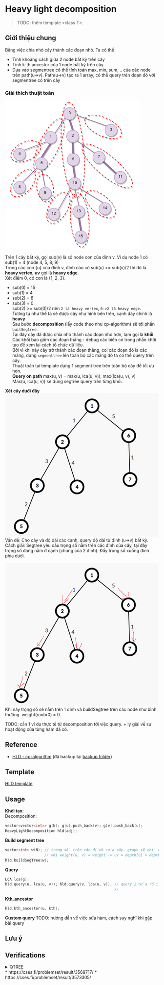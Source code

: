 # Heavy light decomposition

> TODO: thêm template \<class T\>.

## Giới thiệu chung

Bằng việc chia nhỏ cây thành các đoạn nhỏ. Ta có thể

* Tính khoảng cách giữa 2 node bất kỳ trên cây
* Tính k-th ancestor của 1 node bất kỳ trên cây
* Dựa vào segmentree có thể tính toán max, min, sum, .. của các node trên path(u->v). Path(u->v) tạo ra 1 array, có thể query trên đoạn đó với segmentree có trên cây

### Giải thích thuật toán
    
![image for HLD](images/hld.png)  

Trên 1 cây bất kỳ, gọi sub(v) là số node con của đỉnh v. Ví dụ node 1 có sub(1) = 4 (node 4, 5, 8, 9)  
Trong các con {u} của đỉnh v, đỉnh nào có sub(u) >= sub(v)/2 thì đó là **heavy vertex**, **uv** gọi là **heavy edge**.  
Xét điểm 0, có con là {1, 2, 3}. 
* sub(0) = 15
* sub(1) = 4
* sub(2) = 8
* sub(3) = 0.  
sub(2) >= sub(0)/2 nên `2 là heavy vertex`, `0->2 là heavy edge`.  
Tương tự như thế ta sẽ được cây như hình bên trên, cạnh dày chính là **heavy**  
Sau bước **decomposition** (lấy code theo như cp-algorithm) sẽ tới phần `builSegtree`.    
Tại đây cây đã được chia nhỏ thành các đoạn nhỏ hơn, tạm gọi là **khối**. Các khối bao gồm các đoạn thẳng - debug các biến có trong phần khởi tạo để xem lại cách tổ chức dữ liệu.  
Bởi vì khi này cây trở thành các đoạn thẳng, coi các đoạn đó là các mảng, dựng `segmenttree` lên toàn bộ các mảng đó ta có thể query trên cây.  
Thuật toán tại template dựng 1 segment tree trên toàn bộ cây để tối ưu hơn.  
**Query on path**
max(u, v) = max(u, lca(u, v)), max(lca(u, v), v)  
Max(u, lca(u, v)) sẽ dùng segtree query trên từng khối.

**Xét cây dưới đây**  
![images/example-tree.png](images/example-tree.png)  
Vấn đề: Cho cây và độ dài các cạnh, query độ dài từ đỉnh (u->v) bất kỳ.  
Cách giải: Segtree yêu cầu trọng số nằm trên các đỉnh của cây, tại đây trọng số đang nằm ở cạnh (chung của 2 đỉnh). Đẩy trọng số xuống đỉnh phía dưới.

![images/example-tree-weight-down.png](images/example-tree-weight-down.png)  
Khi này trọng số sẽ nằm trên 1 đỉnh và buildSegtree trên các node như bình thường. weight(root=0) = 0.

TODO: cần 1 ví dụ thực tế từ decomposition tới việc query. + lý giải về sự hoạt động của từng hàm đã có.

## Reference
* [HLD - cp-algorithm](https://cp-algorithms.com/graph/hld.html) (đã backup tại [backup folder](/backup/tree/))

## Template
	
[HLD template](https://github.com/conlacda/noteforprofessionals/blob/master/language/C%2B%2B/snippet/hld.sublime-snippet)

## Usage

**Khởi tạo**:  
Decomposition:
```c++
vector<vector<int>> g(N); g[u].push_back(v); g[v].push_back(u);
HeavyLightDecomposition hld(adj);
```
**Build segment tree**
```c++
vector<int> w(N); // trọng số trên các đỉnh của cây. graph sẽ chỉ chứa cạnh và w này sẽ chứa weight.
                  // với weight(u, v) = weight -> uv = depth[u] > depth[v] ? u : v; w[uv] = weight; dùng for cho mọi cạnh là được
hld.buildSegTree(w);
```
**Query**
```c++
LCA lca(g);
hld.query(u, lca(u, v)); hld.query(v, lca(u, v)); // query 2 nửa rồi hợp lại. max(u, v) = max(max(u, lca(u, v)), max(v, lca(u, v)));
                                                  //                          sum(u, v) = sum(sum(u, lca(u, v)), sum(v, lca(u, v)));
```
**Kth_ancestor**
```c++
hld.kth_ancestor(u, kth);
```

**Custom query**
TODO: hướng dẫn về việc sửa hàm, cách suy nghĩ khi gặp bài query
## Lưu ý

	
## Verifications

<details>
  <summary>QTREE</summary>

```c++
// https://www.spoj.com/status/QTREE,hoanglongvn/
#include<bits/stdc++.h>

typedef long long ll;
const ll mod = 1e9 + 7;
#define ld long double

using namespace std;

// Copy from nealwu's template - http://www.open-std.org/jtc1/sc22/wg21/docs/papers/2016/p0200r0.html
template<class Fun> class y_combinator_result {
    Fun fun_;
public:
    template<class T> explicit y_combinator_result(T &&fun): fun_(std::forward<T>(fun)) {}
    template<class ...Args> decltype(auto) operator()(Args &&...args) { return fun_(std::ref(*this), std::forward<Args>(args)...); }
};
template<class Fun> decltype(auto) y_combinator(Fun &&fun) { return y_combinator_result<std::decay_t<Fun>>(std::forward<Fun>(fun)); }


template<typename A, typename B> ostream& operator<<(ostream &os, const pair<A, B> &p) { return os << '(' << p.first << ", " << p.second << ')'; }
template<typename T_container, typename T = typename enable_if<!is_same<T_container, string>::value, typename T_container::value_type>::type> ostream& operator<<(ostream &os, const T_container &v) { os << '{'; string sep; for (const T &x : v) os << sep << x, sep = ", "; return os << '}'; }

void dbg_out() { cerr << endl; }
template<typename Head, typename... Tail> void dbg_out(Head H, Tail... T) { cerr << ' ' << H; dbg_out(T...); }
#ifdef DEBUG
#define dbg(...) cerr << "(" << #__VA_ARGS__ << "):", dbg_out(__VA_ARGS__)
#else
#define dbg(...)
#endif


// Reference: https://cp-algorithms.com/graph/lca.html - toàn bộ source code implement theo hướng dẫn
// Verification: https://www.spoj.com/status/LCA,hoanglongvn/
struct Euler{
    int vertex, height, index;
};
class LCA{
    // Verification: https://atcoder.jp/contests/practice2/submissions/25073318
    template<typename T>
    class LCASegmentTree {
        private:
            ll n;
            vector<T> dat;
        public:
            T merge(T a, T b){
                if (a.height > b.height) return b;
                return a;
            }
            LCASegmentTree(vector<T> v) {
                int _n = v.size();
                n = 1;
                while (n < _n)n *= 2;
                dat.resize(2 * n - 1);
                for (int i=0;i<_n;i++) dat[n + i - 1] = v[i];
                for (int i = n - 2; i >= 0; i--)dat[i] = merge(dat[i * 2 + 1], dat[i * 2 + 2]);
            }
            LCASegmentTree(int _n) {
                n = 1;
                while (n < _n)n *= 2;
                dat.resize(2 * n - 1);
            }
            void set_val(int i, T x) {
                i += n - 1;
                dat[i] = x;
                while (i > 0) {
                    i = (i - 1) / 2;
                    dat[i] = merge(dat[i * 2 + 1], dat[i * 2 + 2]);
                }
            }
            T query(int l, int r){
                r++;
                T left = T{INT_MAX, INT_MAX, INT_MAX}, right = T{INT_MAX, INT_MAX, INT_MAX};
                l += n - 1; r += n - 1;
                while (l < r) {
                    if ((l & 1) == 0)left = merge(left, dat[l]);
                    if ((r & 1) == 0)right = merge(dat[r - 1], right);
                    l = l / 2;
                    r = (r - 1) / 2;
                }
                return merge(left, right);
            }
            // Custom
            T query(int l){
                return query(l, l);
            }
            void add(int i, T x){
                set_val(i, query(i) + x);
            }
    };
    /*
    Lưu ý: dòng T left = 0, right = 0; nếu merge là hàm min() thì chuyển về LLONG_MAX. Mục đích là để ko làm ảnh hưởng tới cây khi bắt đầu vào hàm while
    Tham khảo: https://cses.fi/problemset/result/2691498/
    vector<ll> a(n);
    LCASegmentTree<ll> seg(a);
    seg.set_val(index, value);
    seg.query(start, end); //[start, end]
    seg.query(start, start); // start
    */
public:
    int n;
    vector<vector<int>> graph;
    vector<bool> visited;
    vector<Euler> eulertour;
    vector<Euler> first;
    LCASegmentTree<Euler> *seg;
    LCA(vector<vector<int>> graph){
        this->graph = graph;
        this->n = graph.size();
        visited.resize(n);
        first.resize(n);
        this->makeEuler();
    }

    // Euler tour of tree
    void makeEuler(int root = 0){
        // Euler tour tạo ra verticies, heights, index
        std::fill(visited.begin(), visited.end(), false);
        int height =0;
        auto explore = y_combinator([&] (auto explore, int u) -> void {
                visited[u] = true;
                height++;
                eulertour.push_back(Euler{u, height, (int) eulertour.size()});
                for (auto v: this->graph[u]){
                    if (!visited[v]) {
                        explore(v);
                        height--;
                        eulertour.push_back(Euler{u, height, (int) eulertour.size()});
                    }
                }
        });
        explore(root);
        // Tạo ra mảng first
        std::fill(visited.begin(), visited.end(), false);
        for (auto e: eulertour){
            if (!visited[e.vertex]){
                visited[e.vertex] = true;
                first[e.vertex] = e;
            }
        }
        // Tạo 1 segment tree để query trên mảng height
        this->seg = new LCASegmentTree<Euler>(eulertour);
    }

    int lca(int u, int v){
        int uidx = first[u].index;
        int vidx = first[v].index;
        if (uidx > vidx) swap(uidx, vidx);
        Euler a = seg->query(uidx, vidx);
        return a.vertex;
    }
    vector<int> height(){
        vector<int> h(this->n, 0);
        for (auto e: eulertour){
            h[e.vertex] = e.height;
        }
        return h;
    }
};
/*
Lưu ý: LCA chạy với 1 SCC, nếu có nhiều SCC thì phải dùng DSU check trước. 
Nếu 2 node ko cùng 1 cây có thể gây ra lỗi
*/

template<typename T>
class SegmentTree {
private:
    ll n;
    vector<T> dat;
public:
    T merge(T a, T b){
        // CHANGE HERE
        return max(a, b); // easily modify to another function like sum()
    }
    SegmentTree(vector<T> v) {
        int _n = v.size();
        n = 1;
        while (n < _n)n *= 2;
        dat.resize(2 * n - 1);
        for (int i=0;i<_n;i++) dat[n + i - 1] = v[i];
        for (int i = n - 2; i >= 0; i--)dat[i] = merge(dat[i * 2 + 1], dat[i * 2 + 2]);
    }
    SegmentTree(int _n) {
        n = 1;
        while (n < _n)n *= 2;
        dat.resize(2 * n - 1);
    }
    void set_val(int i, T x) {
        i += n - 1;
        dat[i] = x;
        while (i > 0) {
            i = (i - 1) / 2;
            dat[i] = merge(dat[i * 2 + 1], dat[i * 2 + 2]);
        }
    }
    T query(int l, int r){
        r++;
        T left = 0, right = 0;
        l += n - 1; r += n - 1;
        while (l < r) {
            if ((l & 1) == 0)left = merge(left, dat[l]);
            if ((r & 1) == 0)right = merge(dat[r - 1], right);
            l = l / 2;
            r = (r - 1) / 2;
        }
        return merge(left, right);
    }
    // Custom
    T query(int l){
        return query(l, l);
    }
    void add(int i, T x){
        set_val(i, query(i) + x);
    }
};

// Reference: https://cp-algorithms.com/graph/hld.html
// Verification: https://cses.fi/problemset/result/3568717/
//               https://cses.fi/problemset/result/3573305/
class HeavyLightDecomposition{
public:
    int n;
    vector<int> parent, depth, heavy, head, pos;
    int cur_pos;
    vector<int> pos_to_vertex; // với đỉnh u -> pos[u] + 1 là đỉnh tiếp theo được duyệt. -> pos_to_vertex[pos[u]+1] ra id của đỉnh kế tiếp u
    // dựa vào đó sẽ lấy được vị trí phía dưới trong chain (subtree) - tạm hiểu là child

    HeavyLightDecomposition(vector<vector<int>> adj) {
        this->n = adj.size();
        parent = vector<int>(n);
        depth = vector<int>(n);
        heavy = vector<int>(n, -1);
        head = vector<int>(n);
        pos = vector<int>(n);
        cur_pos = 0;
        // Recursive lambda function
        auto dfs = y_combinator([&] (auto dfs, int v) -> int {
            int size = 1;
            int max_c_size = 0;
            for (int c : adj[v]) {
                if (c != parent[v]) {
                    parent[c] = v, depth[c] = depth[v] + 1;
                    int c_size = dfs(c);
                    size += c_size;
                    if (c_size > max_c_size)
                        max_c_size = c_size, heavy[v] = c;
                }
            }
            return size;    
        });

        auto decompose = y_combinator([&] (auto decompose, int v, int h) -> void {
            head[v] = h, pos[v] = cur_pos++;
            if (heavy[v] != -1)
                decompose(heavy[v], h);
            for (int c : adj[v]) {
                if (c != parent[v] && c != heavy[v])
                    decompose(c, c);
            }
        });
        // 2 hàm này sẽ tính toán toàn bộ các vector<int> parent, depth, heavy, head, pos;
        dfs(0);
        decompose(0, 0);
        // Từ pos lấy ra đỉnh. Hiện tại mảng pos[vertex] = value => tạo ra map[value] = vertex 
        auto mappos_to_value = [&] () -> void {
            pos_to_vertex.resize(this->n);
            for (int v=0;v<pos.size();v++){
                pos_to_vertex[pos[v]] = v;
            }   
        };
        mappos_to_value();
        // dbg(parent); dbg(depth); dbg(heavy); dbg(head); dbg(pos);dbg(pos_to_vertex);
    }
    // Path từ nút con tới LCA. với 2 nút u, v bất kỳ: path(u, v) = path(u, lca(u,v)) + path(v, lca(u, v))
    vector<pair<int,int>> path(int u, int p){
        // assert(lca(u, p) == u || lca(u,p) == p)
        vector<pair<int,int>> pth; // path
        while (head[p] != head[u]){
            pth.push_back({u, head[u]});
            u = parent[head[u]]; // chạy từ u tới điểm đầu substree rồi lấy parent sẽ ra điểm cuối của subtree cha
        }
        // CHANGE HERE - để im nếu trọng số nằm trên cạnh. Trọng số đỉnh thì sử dụng đoạn code dưới
        // Loại bỏ điểm p ra khỏi path - vì weight của u->p đã chạy về u nên chỉ giữ lại u
        if (u!=p){
            int pp = pos[p]; // pp+1=> điểm tiếp theo trong chu trình 
            pth.push_back({u, pos_to_vertex[pp+1]});
        }
        // pth.push_back({u, p}); 
        return pth;
    }

    SegmentTree<int> *seg;
    void buildSegTree(vector<int> weight){ // w này nằm trên đỉnh. nếu nằm trên cạnh thì chuyển qua đỉnh phía dưới edge(u,v) chọn u với u là con v
        // pos[] lưu vị trí của các node theo thứ tự duyệt. Duyệt trong 1 khối (subtree, chain) -> duyệt từ khối này nối sang khối khác
        vector<int> wvt(n); // weight of verticies - làm phẳng tree ra dạng [[chain1][chain2][...]...]
        // khi này muốn query(u, v) thì sẽ chia ra [u..->tailu][...][headv..->v] rồi query từng khúc 1
        for (int i=0;i<n;i++) wvt[pos[i]] = weight[i]; // làm phẳng cây ra thành 1 mảng với các đoạn segment nối tiếp nhau
        this->seg = new SegmentTree<int>(wvt);
    }

    int query(int u, int p){
        // assert(lca(u,p) == u || lca(u,p) == v)
        vector<pair<int,int>> pathu = path(u, p);
        int ans = 0; // lưu ý trường hợp u=p với weight trên cạnh sẽ ko có path u->u do bị cắt đầu. Nên ans sẽ ko thay đổi vẫn = 0
        for (auto chain: pathu){
            // CHANGE HERE max() to any function
            ans = max(ans, seg->query(pos[chain.second], pos[chain.first])); // chain lưu các đỉnh. chuyển các đỉnh đó về vị trí trong seg thì = pos[u]
        }
        return ans;
    }

    void set_val(int u, int val){
        seg->set_val(pos[u], val);
    }
};
/*
vector<vector<int>> adj(N); adj[u].push_back(v); adj[v].push_back(u);
HeavyLightDecomposition hld(adj);

vector<int> w(N); // weight tại đây chính là trọng số của đỉnh đó.
// Nếu trọng số trên Edge(u,v) thì chuyển w về cho đỉnh con trong 2 đỉnh u,v (có thể so sánh depth)
hld.buildSegTree(w);

LCA lca(adj);
hld.query(u, lca.lca(u, v)); hld.query(v, lca.lca(u,v));

==========================
Nếu trọng số nằm trên cạnh cần chuyển trọng số về cho đỉnh 
// trong hàm main adj_w là vector<vector<pair<int (v), int (w)>>> adj_w;
//                adj là vector<vector<int>> loại bỏ w từ adj_w
LCA lca(adj);
vector<int> height = lca.height();
// Đẩy hết trọng số cạnh sang cho node con
vector<int> weight(N, -1);
for (int i=0;i<adj_w.size();i++){
    for (auto vw: adj_w[i]){
        int v = vw.first, w = vw.second;
        if (height[i] > height[v]) weight[i] = w;
        else weight[v] = w;
    }
}
HeavyLightDecomposition hld(adj); // khởi tạo với adj ko weight
hld.buildSegTree(weight); // build segtree có weight sau khi đã khởi tạo
*/
void solve(){
    int n;
    cin >> n;
    vector<vector<int>> adj(n);
    vector<vector<pair<int,int>>> adj_w(n);
    vector<pair<int,int>> seq;
    for (int i=0;i<n-1;i++){
        int u, v, w;
        cin >> u>>v>>w; u--; v--;
        adj[u].push_back(v); adj[v].push_back(u);
        adj_w[u].push_back({v, w}); adj_w[v].push_back({u, w});
        seq.push_back({u, v});
    }
    LCA lca(adj);
    vector<int> height = lca.height();
    HeavyLightDecomposition hld(adj);
    vector<int> weight(n, -1);
    for (int i=0;i<adj_w.size();i++){
        for (auto vw: adj_w[i]){
            int v = vw.first, w = vw.second;
            if (height[i] > height[v]) weight[i] = w;
            else weight[v] = w;
        }
    }
    hld.buildSegTree(weight);
    // Query
    while (true){
        string s; 
        cin >> s;
        if (s == "DONE") return;
        int u, v; cin >> u >> v; u--;
        if (s == "QUERY"){
            v--;
            int p = lca.lca(u, v);
            cout << max(hld.query(u, p), hld.query(v, p)) <<'\n';
        }
        else {
            // Update
            int p1 = seq[u].first;
            int p2 = seq[u].second;
            if (height[p1] > height[p2]){
                hld.set_val(p1, v);
            }
            else hld.set_val(p2, v);
        }
    }
}
int main(){
    ios::sync_with_stdio(0);
    cin.tie(0);
    #ifdef DEBUG
        freopen("inp.txt", "r", stdin);
        freopen("out.txt", "w", stdout);
    #endif
    int N;
    cin >> N;
    while (N--) solve();
}
```

</details>
* https://cses.fi/problemset/result/3568717/
* https://cses.fi/problemset/result/3573305/
